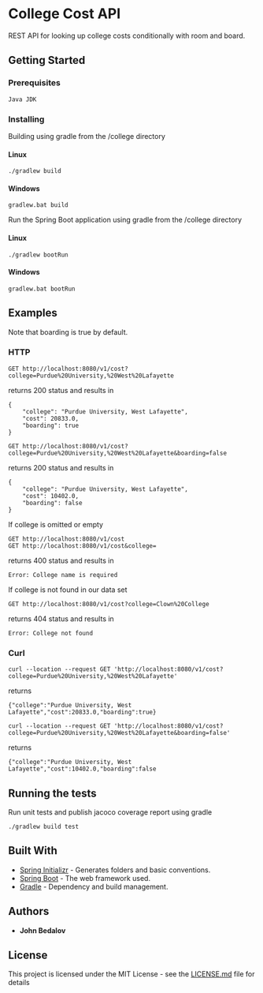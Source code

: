 # College Cost API

REST API for looking up college costs conditionally with room and board.

## Getting Started

### Prerequisites

```
Java JDK
```

### Installing

Building using gradle from the /college directory

#### Linux
```
./gradlew build
```

#### Windows
```
gradlew.bat build
```

Run the Spring Boot application using gradle from the /college directory

#### Linux
```
./gradlew bootRun
```

#### Windows
```
gradlew.bat bootRun
```

## Examples

Note that boarding is true by default.

### HTTP

```
GET http://localhost:8080/v1/cost?college=Purdue%20University,%20West%20Lafayette
```

returns 200 status and results in
```
{
    "college": "Purdue University, West Lafayette",
    "cost": 20833.0,
    "boarding": true
}
```

```
GET http://localhost:8080/v1/cost?college=Purdue%20University,%20West%20Lafayette&boarding=false
```

returns 200 status and results in
```
{
    "college": "Purdue University, West Lafayette",
    "cost": 10402.0,
    "boarding": false
}
```

If college is omitted or empty

```
GET http://localhost:8080/v1/cost
GET http://localhost:8080/v1/cost&college=
```
returns 400 status and results in
```
Error: College name is required
```

If college is not found in our data set
```
GET http://localhost:8080/v1/cost?college=Clown%20College
```
returns 404 status and results in
```
Error: College not found
```
### Curl

```
curl --location --request GET 'http://localhost:8080/v1/cost?college=Purdue%20University,%20West%20Lafayette'
```

returns
```
{"college":"Purdue University, West Lafayette","cost":20833.0,"boarding":true}
```

```
curl --location --request GET 'http://localhost:8080/v1/cost?college=Purdue%20University,%20West%20Lafayette&boarding=false'
```
returns
```
{"college":"Purdue University, West Lafayette","cost":10402.0,"boarding":false
```

## Running the tests

Run unit tests and publish jacoco coverage report using gradle
```
./gradlew build test
```

## Built With

* [Spring Initializr](https://start.spring.io/) - Generates folders and basic conventions.
* [Spring Boot](https://spring.io/projects/spring-boot) - The web framework used.
* [Gradle](https://gradle.org/) - Dependency and build management.

## Authors

* **John Bedalov**

## License

This project is licensed under the MIT License - see the [LICENSE.md](LICENSE.md) file for details